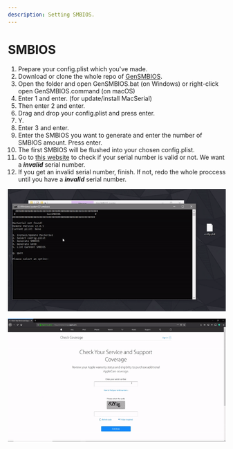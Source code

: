 ```yaml
---
description: Setting SMBIOS.
---
```


# SMBIOS

1. Prepare your config.plist which you've made.
2. Download or clone the whole repo of [GenSMBIOS](https://github.com/corpnewt/GenSMBIOS).
3. Open the folder and open GenSMBIOS.bat \(on Windows\) or right-click open GenSMBIOS.command \(on macOS\)
4. Enter 1 and enter. \(for update/install MacSerial\)
5. Then enter 2 and enter.
6. Drag and drop your config.plist and press enter.
7. Y.
8. Enter 3 and enter.
9. Enter the SMBIOS you want to generate and enter the number of SMBIOS amount. Press enter.
10. The first SMBIOS will be flushed into your chosen config.plist.
11. Go to [this website](https://checkcoverage.apple.com/) to check if your serial number is valid or not. We want a _**invalid**_ serial number.
12. If you get an invalid serial number, finish. If not, redo the whole proccess until you have a _**invalid**_ serial number.

![Steps 1 - 10 \(Generating SMBIOS\)](../../.gitbook/assets/ezgif-5-2d971096ef3a.gif)

![Steps 11 - 12 \(Checking Serial Number\)](../../.gitbook/assets/ezgif-5-776e8fe4f7f4.gif)



